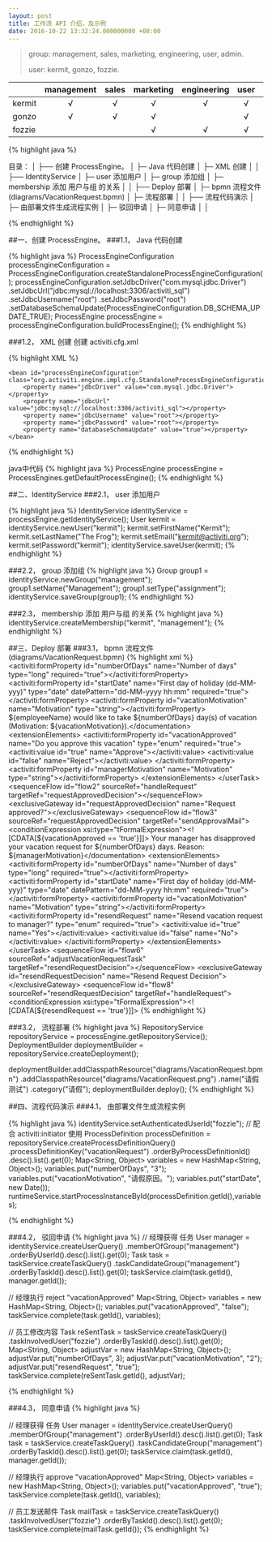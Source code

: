 ```yaml
---
layout: post
title: 工作流 API 介绍，及示例
date: 2016-10-22 13:32:24.000000000 +08:00
---
```





>group: management, sales, marketing, engineering, user, admin.
>
>user: kermit, gonzo, fozzie.

| | management | sales | marketing | engineering | user | admin |
| --- | :---: | :---: | :---: | :---: | :---: | :---: |
| kermit | √ | √ | √ | √ | √ | √ |
| gonzo | √ | √ | √ |  | √ |  |
| fozzie |  |  | √ | √ | √ |  |





{% highlight java %}

目录：
│ 
├── 创建 ProcessEngine。
│     ├─ Java 代码创建
│     ├─ XML 创建
│
│
├── IdentityService 
│     ├─ user 添加用户
│     ├─ group 添加组
│     ├─ membership 添加 用户与组 的关系
│
│
├── Deploy 部署
│     ├─ bpmn 流程文件 (diagrams/VacationRequest.bpmn)
│     ├─ 流程部署
│
│
├── 流程代码演示
│     ├─ 由部署文件生成流程实例
│     ├─ 驳回申请
│     ├─ 同意申请
│ 
│

{% endhighlight %}


##一、创建 ProcessEngine。
###1.1， Java 代码创建

{% highlight java %}
ProcessEngineConfiguration processEngineConfiguration = ProcessEngineConfiguration.createStandaloneProcessEngineConfiguration();
processEngineConfiguration.setJdbcDriver("com.mysql.jdbc.Driver")
						.setJdbcUrl("jdbc:mysql://localhost:3306/activiti_sql")
						.setJdbcUsername("root")
						.setJdbcPassword("root")
						.setDatabaseSchemaUpdate(ProcessEngineConfiguration.DB_SCHEMA_UPDATE_TRUE);
ProcessEngine processEngine = processEngineConfiguration.buildProcessEngine();
{% endhighlight %}


###1.2， XML 创建
创建 activiti.cfg.xml

{% highlight XML %}
<beans xmlns="http://www.springframework.org/schema/beans"
       xmlns:context="http://www.springframework.org/schema/context"
       xmlns:tx="http://www.springframework.org/schema/tx"
       xmlns:xsi="http://www.w3.org/2001/XMLSchema-instance"
       xsi:schemaLocation="http://www.springframework.org/schema/beans http://www.springframework.org/schema/beans/spring-beans.xsd
http://www.springframework.org/schema/context http://www.springframework.org/schema/context/spring-context-2.5.xsd
http://www.springframework.org/schema/tx http://www.springframework.org/schema/tx/spring-tx-3.0.xsd">

	<bean id="processEngineConfiguration" class="org.activiti.engine.impl.cfg.StandaloneProcessEngineConfiguration">
		<property name="jdbcDriver" value="com.mysql.jdbc.Driver"></property>
		<property name="jdbcUrl" value="jdbc:mysql://localhost:3306/activiti_sql"></property>
		<property name="jdbcUsername" value="root"></property>
		<property name="jdbcPassword" value="root"></property>
		<property name="databaseSchemaUpdate" value="true"></property>
	</bean>
</beans>
{% endhighlight %}

java中代码
{% highlight java %}
ProcessEngine processEngine = ProcessEngines.getDefaultProcessEngine();
{% endhighlight %}



##二、IdentityService
###2.1， user 添加用户

{% highlight java %}
IdentityService identityService = processEngine.getIdentityService();
User kermit = identityService.newUser("kermit");
kermit.setFirstName("Kermit");
kermit.setLastName("The Frog");
kermit.setEmail("kermit@activiti.org");
kermit.setPassword("kermit");
identityService.saveUser(kermit);
{% endhighlight %}

###2.2， group 添加组
{% highlight java %}
Group group1 = identityService.newGroup("management");
group1.setName("Management");
group1.setType("assignment");
identityService.saveGroup(group1);
{% endhighlight %}

###2.3， membership 添加 用户与组 的关系
{% highlight java %}
identityService.createMembership("kermit", "management");
{% endhighlight %}


##三、Deploy 部署
###3.1， bpmn 流程文件 (diagrams/VacationRequest.bpmn)
{% highlight xml %}
  <process id="vacationRequest" name="Vacation Request" isExecutable="true">
    <startEvent id="request" activiti:initiator="employeeName">
      <extensionElements>
        <activiti:formProperty id="numberOfDays" name="Number of days" type="long" required="true"></activiti:formProperty>
        <activiti:formProperty id="startDate" name="First day of holiday (dd-MM-yyy)" type="date" datePattern="dd-MM-yyyy hh:mm" required="true"></activiti:formProperty>
        <activiti:formProperty id="vacationMotivation" name="Motivation" type="string"></activiti:formProperty>
      </extensionElements>
    </startEvent>
    <sequenceFlow id="flow1" sourceRef="request" targetRef="handleRequest"></sequenceFlow>
    <userTask id="handleRequest" name="Handle vacation request" activiti:candidateGroups="management">
      <documentation>${employeeName} would like to take ${numberOfDays} day(s) of vacation (Motivation: ${vacationMotivation}).</documentation>
      <extensionElements>
        <activiti:formProperty id="vacationApproved" name="Do you approve this vacation" type="enum" required="true">
          <activiti:value id="true" name="Approve"></activiti:value>
          <activiti:value id="false" name="Reject"></activiti:value>
        </activiti:formProperty>
        <activiti:formProperty id="managerMotivation" name="Motivation" type="string"></activiti:formProperty>
      </extensionElements>
    </userTask>
    <sequenceFlow id="flow2" sourceRef="handleRequest" targetRef="requestApprovedDecision"></sequenceFlow>
    <exclusiveGateway id="requestApprovedDecision" name="Request approved?"></exclusiveGateway>
    <sequenceFlow id="flow3" sourceRef="requestApprovedDecision" targetRef="sendApprovalMail">
      <conditionExpression xsi:type="tFormalExpression"><![CDATA[${vacationApproved == 'true'}]]></conditionExpression>
    </sequenceFlow>
    <userTask id="sendApprovalMail" name="Send confirmation e-mail"></userTask>
    <sequenceFlow id="flow4" sourceRef="sendApprovalMail" targetRef="theEnd1"></sequenceFlow>
    <endEvent id="theEnd1"></endEvent>
    <sequenceFlow id="flow5" sourceRef="requestApprovedDecision" targetRef="adjustVacationRequestTask">
      <conditionExpression xsi:type="tFormalExpression"><![CDATA[${vacationApproved == 'false'}]]></conditionExpression>
    </sequenceFlow>
    <userTask id="adjustVacationRequestTask" name="Adjust vacation request" activiti:assignee="${employeeName}">
      <documentation>Your manager has disapproved your vacation request for ${numberOfDays} days.
        Reason: ${managerMotivation}</documentation>
      <extensionElements>
        <activiti:formProperty id="numberOfDays" name="Number of days" type="long" required="true"></activiti:formProperty>
        <activiti:formProperty id="startDate" name="First day of holiday (dd-MM-yyy)" type="date" datePattern="dd-MM-yyyy hh:mm" required="true"></activiti:formProperty>
        <activiti:formProperty id="vacationMotivation" name="Motivation" type="string"></activiti:formProperty>
        <activiti:formProperty id="resendRequest" name="Resend vacation request to manager?" type="enum" required="true">
          <activiti:value id="true" name="Yes"></activiti:value>
          <activiti:value id="false" name="No"></activiti:value>
        </activiti:formProperty>
      </extensionElements>
    </userTask>
    <sequenceFlow id="flow6" sourceRef="adjustVacationRequestTask" targetRef="resendRequestDecision"></sequenceFlow>
    <exclusiveGateway id="resendRequestDecision" name="Resend Request Decision"></exclusiveGateway>
    <sequenceFlow id="flow8" sourceRef="resendRequestDecision" targetRef="handleRequest">
      <conditionExpression xsi:type="tFormalExpression"><![CDATA[${resendRequest == 'true'}]]></conditionExpression>
    </sequenceFlow>
    <endEvent id="theEnd2"></endEvent>
    <sequenceFlow id="flow9" sourceRef="resendRequestDecision" targetRef="theEnd2">
    	<conditionExpression xsi:type="tFormalExpression"><![CDATA[${resendRequest == 'false'}]]></conditionExpression>
    </sequenceFlow>
  </process>{% endhighlight %}


###3.2， 流程部署
{% highlight java %}
RepositoryService repositoryService = processEngine.getRepositoryService();
DeploymentBuilder deploymentBuilder = repositoryService.createDeployment();

deploymentBuilder.addClasspathResource("diagrams/VacationRequest.bpmn")
						 .addClasspathResource("diagrams/VacationRequest.png")
						 .name("请假测试")
						 .category("请假");
deploymentBuilder.deploy();
{% endhighlight %}


##四、流程代码演示
###4.1， 由部署文件生成流程实例

{% highlight java %}
identityService.setAuthenticatedUserId("fozzie"); // 配合 activiti:initiator 使用
ProcessDefinition processDefinition = repositoryService.createProcessDefinitionQuery()
					.processDefinitionKey("vacationRequest")
					.orderByProcessDefinitionId()
					.desc().list().get(0);
Map<String, Object> variables = new HashMap<String, Object>();
variables.put("numberOfDays", "3");
variables.put("vacationMotivation", "请假原因。");
variables.put("startDate", new Date());
runtimeService.startProcessInstanceById(processDefinition.getId(),variables);

{% endhighlight %}


###4.2， 驳回申请
{% highlight java %}
// 经理获得 任务
User manager = identityService.createUserQuery()
							.memberOfGroup("management")
							.orderByUserId().desc().list().get(0);
Task task = taskService.createTaskQuery()
							.taskCandidateGroup("management")
							.orderByTaskId().desc().list().get(0);
taskService.claim(task.getId(), manager.getId());

// 经理执行 reject   "vacationApproved"
Map<String, Object> variables = new HashMap<String, Object>();
variables.put("vacationApproved", "false");
taskService.complete(task.getId(), variables);

// 员工修改内容
Task reSentTask = taskService.createTaskQuery()
						.taskInvolvedUser("fozzie")
						.orderByTaskId().desc().list().get(0);
Map<String, Object> adjustVar = new HashMap<String, Object>();
adjustVar.put("numberOfDays", 3);
adjustVar.put("vacationMotivation", "2");
adjustVar.put("resendRequest", "true");
taskService.complete(reSentTask.getId(), adjustVar);


{% endhighlight %}

###4.3，  同意申请
{% highlight java %}

// 经理获得 任务
User manager = identityService.createUserQuery()
							.memberOfGroup("management")
							.orderByUserId().desc().list().get(0);
Task task = taskService.createTaskQuery()
							.taskCandidateGroup("management")
							.orderByTaskId().desc().list().get(0);
taskService.claim(task.getId(), manager.getId());

// 经理执行 approve   "vacationApproved"
Map<String, Object> variables = new HashMap<String, Object>();
variables.put("vacationApproved", "true");
taskService.complete(task.getId(), variables);

// 员工发送邮件
Task mailTask = taskService.createTaskQuery()
							.taskInvolvedUser("fozzie")
							.orderByTaskId().desc().list().get(0);
taskService.complete(mailTask.getId());
{% endhighlight %}




